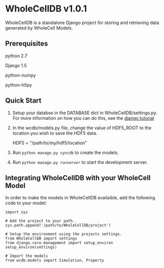 # WholeCellDB v1.0.1

WholeCellDB is a standalone Django project for storing and retrieving data generated by WholeCell Models.

## Prerequisites

python 2.7

Django 1.5

python-numpy

python-h5py


## Quick Start

1. Setup your databse in the DATABASE dict in WholeCellDB/settings.py. For more information on how you can do this, see the [django tutorial](https://docs.djangoproject.com/en/1.5/intro/tutorial01/#database-setup)

2. In the wcdb/models.py file, change the value of HDF5\_ROOT to the location you wish to save the HDF5 data.

	HDF5 = "/path/to/my/hdf5/location"

3. Run `python manage.py syncdb` to create the models. 

4. Run `python manage.py runserver` to start the development server.

## Integrating WholeCellDB with your WholeCell Model
In order to make the models in WholeCellDB availaible, add the following code to your model:

    import sys

    # Add the project to your path.
    sys.path.append('/path/to/WholeCellDB/project')

    # Setup the environment using the projects settings.
    from WholeCellDB import settings
    from django.core.management import setup_environ
    setup_environ(settings)

    # Import the models
    from wcdb.models import Simulation, Property
